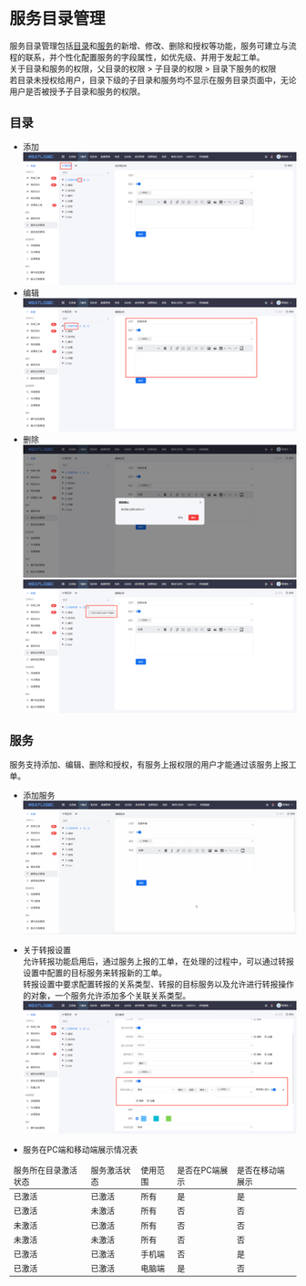 # 服务目录管理
服务目录管理包括[目录](#目录)和[服务](#服务)的新增、修改、删除和授权等功能，服务可建立与流程的联系，并个性化配置服务的字段属性，如优先级、并用于发起工单。<br>
关于目录和服务的权限，父目录的权限 > 子目录的权限 > 目录下服务的权限<br>
若目录未授权给用户，目录下级的子目录和服务均不显示在服务目录页面中，无论用户是否被授予子目录和服务的权限。
## 目录

- 添加
  ![img.png](IMAGES/添加目录.png)
- 编辑
  ![img.png](IMAGES/编辑目录.png)
- 删除
  ![img.png](IMAGES/删除目录_可删除.png)
  ![img.png](IMAGES/删除目录_不可删除.png)

## 服务

  服务支持添加、编辑、删除和授权，有服务上报权限的用户才能通过该服务上报工单。
  
- 添加服务
![](IMAGES/添加服务.gif)

- 关于转报设置<br>
允许转报功能启用后，通过服务上报的工单，在处理的过程中，可以通过转报设置中配置的目标服务来转报新的工单。<br>
转报设置中要求配置转报的关系类型、转报的目标服务以及允许进行转报操作的对象，一个服务允许添加多个关联关系类型。
![](IMAGES/转报设置.png)

- 服务在PC端和移动端展示情况表
<table style="width:100%">
<thead>
    <tr>
        <td>服务所在目录激活状态</td>
        <td>服务激活状态</td>
        <td>使用范围</td>
        <td>是否在PC端展示</td>
        <td>是否在移动端展示</td>
    </tr>
</thead>
<tbody>
    <tr>
        <td>已激活</td>
        <td>已激活</td>
        <td>所有</td>
        <td>是</td>
        <td>是</td>
    </tr>
    <tr>
        <td>已激活</td>
        <td>未激活</td>
        <td>所有</td>
        <td>否</td>
        <td>否</td>
    </tr>
    <tr>
        <td>未激活</td>
        <td>已激活</td>
        <td>所有</td>
        <td>否</td>
        <td>否</td>
    </tr>
    <tr>
        <td>未激活</td>
        <td>未激活</td>
        <td>所有</td>
        <td>否</td>
        <td>否</td>
    </tr>
    <tr>
        <td>已激活</td>
        <td>已激活</td>
        <td>手机端</td>
        <td>否</td>
        <td>是</td>
    </tr>
    <tr>
        <td>已激活</td>
        <td>已激活</td>
        <td>电脑端</td>
        <td>是</td>
        <td>否</td>
    </tr>
</tbody>
</table>